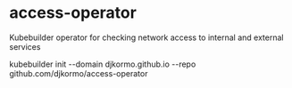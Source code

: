 # access-operator
Kubebuilder operator for checking network access to internal and external services


kubebuilder init --domain djkormo.github.io --repo github.com/djkormo/access-operator

